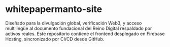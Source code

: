 # whitepapermanto-site
Diseñado para la divulgación global, verificación Web3, y acceso multilingüe al documento fundacional del Reino Digital respaldado por activos reales. Este repositorio contiene el frontend desplegado en Firebase Hosting, sincronizado por CI/CD desde GitHub.
